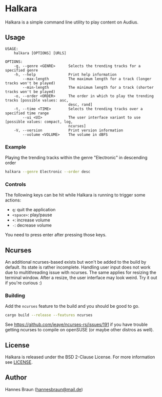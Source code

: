 # Halkara

Halkara is a simple command line utility to play content on Audius.

## Usage

```
USAGE:
    halkara [OPTIONS] [URLS]

OPTIONS:
    -g, --genre <GENRE>      Selects the trending tracks for a specified genre
    -h, --help               Print help information
        --max-length         The maximum length for a track (longer tracks won't be played)
        --min-length         The minimum length for a track (shorter tracks won't be played)
    -o, --order <ORDER>      The order in which to play the trending tracks [possible values: asc,
                             desc, rand]
    -t, --time <TIME>        Selects the trending tracks over a specified time range
        --ui <UI>            The user interface variant to use [possible values: compact, log,
                             ncurses]
    -V, --version            Print version information
        --volume <VOLUME>    The volume in dBFS
```

### Example

Playing the trending tracks within the genre "Electronic" in descending order
```bash
halkara --genre Electronic --order desc
```

### Controls

The following keys can be hit while Halkara is running to trigger some actions:

- `q`: quit the application
- `<space>`: play/pause
- `+`: increase volume
- `-`: decrease volume

You need to press enter after pressing those keys.

## Ncurses

An additional ncurses-based exists but won't be added to the build by default. Its state is rather incomplete. Handling user input does not work due to multithreading issue with ncurses. The same applies for resizing the terminal window. After a resize, the user interface may look weird.
Try it out if you're curious :)

### Building

Add the `ncurses` feature to the build and you should be good to go.
```bash
cargo build --release --features ncurses
```

See https://github.com/jeaye/ncurses-rs/issues/191 if you have trouble getting ncurses to compile on openSUSE (or maybe other distros as well).

## License

Halkara is released under the BSD 2-Clause License. For more information see [LICENSE](LICENSE).

## Author

Hannes Braun (hannesbraun@mail.de)
